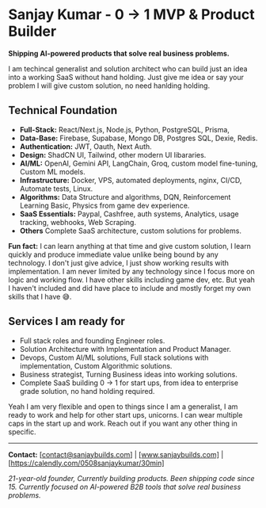 # Sanjay Kumar - 0 -> 1 MVP  & Product Builder

**Shipping AI-powered products that solve real business problems.**

I am techincal generalist and solution architect who can build just an idea into a working SaaS without hand holding. Just give me idea or say your problem I will give custom solution, no need hanlding holding. 

## Technical Foundation

- **Full-Stack:** React/Next.js, Node.js, Python, PostgreSQL, Prisma, 
- **Data-Base:** Firebase, Supabase, Mongo DB, Postgres SQL, Dexie, Redis. 
- **Authentication:** JWT, Oauth, Next Auth.
- **Design:** ShadCN UI, Tailwind, other modern UI libararies.
- **AI/ML:** OpenAI, Gemini API, LangChain, Groq, custom model fine-tuning, Custom ML models. 
- **Infrastructure:** Docker, VPS, automated deployments, nginx, CI/CD, Automate tests, Linux.
- **Algorithms:** Data Structure and algorithms, DQN, Reinforcement Learning Basic, Physics from game dev experience. 
- **SaaS Essentials:** Paypal, Cashfree, auth systems, Analytics, usage tracking, webhooks, Web Scraping.
- **Others** Complete SaaS architecture, custom solutions for problems.

**Fun fact:** I can learn anything at that time and give  custom solution, I learn quickly and produce immediate value unlike being bound by any technology. I don't just give advice, I just show working results with implementation. I am never limited by any technology since I focus more on logic and working flow. I have other skills including game dev, etc. But yeah I haven't included and did have place to include and mostly forget my own skills that I have 😅. 

## Services I am ready for

- Full stack roles and founding Engineer roles. 
- Solution Architecture with Implementation and Product Manager. 
- Devops, Custom AI/ML solutions, Full stack solutions with implementation, Custom Algorithmic solutions.
- Business strategist, Turning Business ideas into working solutions. 
- Complete SaaS building 0 -> 1 for start ups, from idea to enterprise grade solution, no hand holding required.


Yeah I am very flexible and open to things since I am a generalist, I am ready to work and help for other start ups, unicorns. I can wear multiple caps in the start up and work. Reach out if you want any other thing in specific.

---

**Contact:** [contact@sanjaybuilds.com] | [www.sanjaybuilds.com] | [https://calendly.com/0508sanjaykumar/30min]

*21-year-old founder, Currently building products. Been shipping code since 15. Currently focused on AI-powered B2B tools that solve real business problems.*
